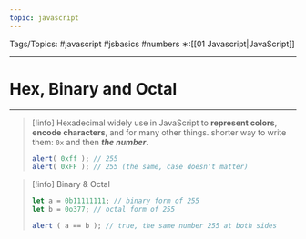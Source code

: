 ```yaml
---
topic: javascript
---
```

Tags/Topics: #javascript #jsbasics #numbers
∗:[[01 Javascript|JavaScript]] 

---
# Hex, Binary and Octal

--- 

> [!info] Hexadecimal
> widely use in JavaScript to __represent colors__, __encode characters__, and for many other things.
> shorter way to write them: `0x` and then ___the number___.
> ```javascript
> alert( 0xff ); // 255
> alert( 0xFF ); // 255 (the same, case doesn't matter)
> ```

>[!info] Binary & Octal
>```javascript
>let a = 0b11111111; // binary form of 255
>let b = 0o377; // octal form of 255
>
>alert ( a == b ); // true, the same number 255 at both sides
>```
